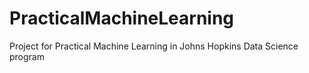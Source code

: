 # PracticalMachineLearning
Project for Practical Machine Learning in Johns Hopkins Data Science program
